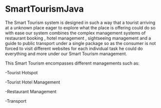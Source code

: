 # SmartTourismJava

The Smart Tourism system is designed in such a way that a tourist arriving at a unknown place eager to explore what the place is offering could do so with ease our system combines the complex management systems of restaurant booking , hotel management , sightseeing management and a guide to public transport under a single package so as the consumer is not forced to visit different websites for each individual task he could do everything and more under our Smart Tourism management.


This Smart Tourism encompasses different managements such as:

-Tourist Hotspot

-Tourist Hotel Management

-Restaurant Management

-Transport
